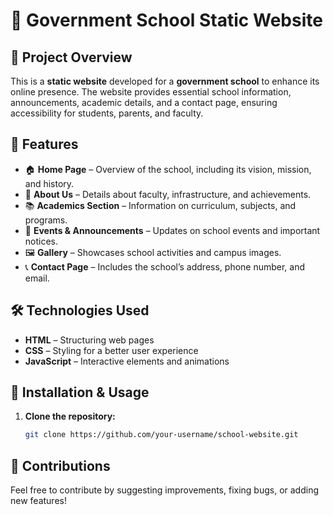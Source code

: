 # 🏫 Government School Static Website  

## 📌 Project Overview  
This is a **static website** developed for a **government school** to enhance its online presence. The website provides essential school information, announcements, academic details, and a contact page, ensuring accessibility for students, parents, and faculty.  

## 🌟 Features  
- 🏠 **Home Page** – Overview of the school, including its vision, mission, and history.  
- 📖 **About Us** – Details about faculty, infrastructure, and achievements.  
- 📚 **Academics Section** – Information on curriculum, subjects, and programs.  
- 📢 **Events & Announcements** – Updates on school events and important notices.  
- 🖼️ **Gallery** – Showcases school activities and campus images.  
- 📞 **Contact Page** – Includes the school’s address, phone number, and email.  

## 🛠️ Technologies Used  
- **HTML** – Structuring web pages  
- **CSS** – Styling for a better user experience  
- **JavaScript** – Interactive elements and animations   

## 🚀 Installation & Usage  
1. **Clone the repository:**  
   ```bash
   git clone https://github.com/your-username/school-website.git

## 📩 Contributions
Feel free to contribute by suggesting improvements, fixing bugs, or adding new features!

